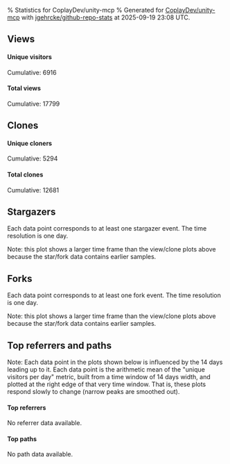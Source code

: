 % Statistics for CoplayDev/unity-mcp
% Generated for [CoplayDev/unity-mcp](https://github.com/CoplayDev/unity-mcp) with [jgehrcke/github-repo-stats](https://github.com/jgehrcke/github-repo-stats) at 2025-09-19 23:08 UTC.


## Views

#### Unique visitors
<div id="chart_views_unique" class="full-width-chart"></div>

Cumulative: 6916

#### Total views
<div id="chart_views_total" class="full-width-chart"></div>

Cumulative: 17799

<div class="pagebreak-for-print"> </div>

## Clones

#### Unique cloners
<div id="chart_clones_unique" class="full-width-chart"></div>

Cumulative: 5294

#### Total clones
<div id="chart_clones_total" class="full-width-chart"></div>

Cumulative: 12681



<div class="pagebreak-for-print"> </div>



## Stargazers

Each data point corresponds to at least one stargazer event.
The time resolution is one day.

<div id="chart_stargazers" class="full-width-chart"></div>


Note: this plot shows a larger time frame than the view/clone plots above because the star/fork data contains earlier samples.



## Forks

Each data point corresponds to at least one fork event.
The time resolution is one day.

<div id="chart_forks" class="full-width-chart"></div>


Note: this plot shows a larger time frame than the view/clone plots above because the star/fork data contains earlier samples.



<div class="pagebreak-for-print"> </div>



## Top referrers and paths


Note: Each data point in the plots shown below is influenced by the 14 days
leading up to it. Each data point is the arithmetic mean of the "unique
visitors per day" metric, built from a time window of 14 days width, and
plotted at the right edge of that very time window. That is, these plots
respond slowly to change (narrow peaks are smoothed out).



#### Top referrers

No referrer data available.



#### Top paths

No path data available.

<script type="text/javascript">
    vegaEmbed('#chart_views_unique', {"$schema": "https://vega.github.io/schema/vega-lite/v4.17.0.json", "config": {"arc": {"fill": "#1b1e23"}, "area": {"fill": "#1b1e23"}, "axisBottom": {"domainColor": "#a9b4c4", "gridColor": "#a9b4c4", "labelColor": "#1b1e23", "labelFont": "relative-mono-11-pitch-pro, Menlo, monospace", "tickColor": "#a9b4c4", "titleColor": "#1b1e23", "titleFont": "relative-mono-11-pitch-pro, Menlo, monospace"}, "axisLeft": {"domainColor": "#a9b4c4", "gridColor": "#a9b4c4", "labelColor": "#1b1e23", "labelFont": "relative-mono-11-pitch-pro, Menlo, monospace", "tickColor": "#a9b4c4", "titleColor": "#1b1e23", "titleFont": "relative-mono-11-pitch-pro, Menlo, monospace"}, "axisX": {"grid": false}, "axisY": {"grid": false, "labelBound": true}, "background": "#FFFFFF", "group": {"fill": "#FFFFFF"}, "header": {"fontWeight": 400, "labelFont": "relative-mono-11-pitch-pro, Menlo, monospace", "titleFont": "relative-mono-11-pitch-pro, Menlo, monospace"}, "legend": {"labelFont": "relative-mono-11-pitch-pro, Menlo, monospace", "symbolSize": 200, "symbolType": "circle", "titleFont": "relative-mono-11-pitch-pro, Menlo, monospace"}, "line": {"color": "#1b1e23", "stroke": "#1b1e23"}, "path": {"stroke": "#1b1e23"}, "point": {"color": "#1b1e23", "cursor": "pointer", "filled": true, "size": 20}, "range": {"category": ["#85a2f7", "#ea9755", "#7eb36a", "#f07071", "#bc85d9", "#e587b6", "#a9b4c4", "#d4c05e", "#64b9c4"]}, "style": {"bar": {"fill": "#1b1e23"}, "text": {"font": "relative-mono-11-pitch-pro, Menlo, monospace", "fontWeight": 400}}, "symbol": {"shape": "circle"}, "title": {"anchor": "start", "font": "relative-mono-11-pitch-pro, Menlo, monospace", "fontWeight": 400}, "trail": {"color": "#1b1e23", "stroke": "#1b1e23"}, "view": {"stroke": null}}, "data": {"name": "data-253afb006fb0447a295cd0549bb886c7"}, "datasets": {"data-253afb006fb0447a295cd0549bb886c7": [{"time": "2025-08-31T00:00:00+00:00", "views_total": 111, "views_unique": 51}, {"time": "2025-09-01T00:00:00+00:00", "views_total": 978, "views_unique": 398}, {"time": "2025-09-02T00:00:00+00:00", "views_total": 995, "views_unique": 398}, {"time": "2025-09-03T00:00:00+00:00", "views_total": 1326, "views_unique": 395}, {"time": "2025-09-04T00:00:00+00:00", "views_total": 1059, "views_unique": 377}, {"time": "2025-09-05T00:00:00+00:00", "views_total": 970, "views_unique": 388}, {"time": "2025-09-06T00:00:00+00:00", "views_total": 726, "views_unique": 280}, {"time": "2025-09-07T00:00:00+00:00", "views_total": 748, "views_unique": 268}, {"time": "2025-09-08T00:00:00+00:00", "views_total": 1099, "views_unique": 388}, {"time": "2025-09-09T00:00:00+00:00", "views_total": 1092, "views_unique": 367}, {"time": "2025-09-10T00:00:00+00:00", "views_total": 1028, "views_unique": 377}, {"time": "2025-09-11T00:00:00+00:00", "views_total": 961, "views_unique": 358}, {"time": "2025-09-12T00:00:00+00:00", "views_total": 888, "views_unique": 415}, {"time": "2025-09-13T00:00:00+00:00", "views_total": 679, "views_unique": 267}, {"time": "2025-09-14T00:00:00+00:00", "views_total": 693, "views_unique": 279}, {"time": "2025-09-15T00:00:00+00:00", "views_total": 904, "views_unique": 401}, {"time": "2025-09-16T00:00:00+00:00", "views_total": 1026, "views_unique": 410}, {"time": "2025-09-17T00:00:00+00:00", "views_total": 875, "views_unique": 351}, {"time": "2025-09-18T00:00:00+00:00", "views_total": 845, "views_unique": 386}, {"time": "2025-09-19T00:00:00+00:00", "views_total": 796, "views_unique": 362}]}, "encoding": {"tooltip": [{"field": "views_unique", "format": ".1f", "title": "views (u)", "type": "quantitative"}, {"field": "time", "format": "%B %e, %Y", "title": "date", "type": "temporal"}], "x": {"axis": {"labelAngle": 25}, "field": "time", "scale": {"domain": ["2025-08-31", "2025-09-19"]}, "timeUnit": "yearmonthdate", "title": "date", "type": "temporal"}, "y": {"axis": {"values": [1, 10, 50, 100, 500, 1000, 5000, 10000]}, "field": "views_unique", "scale": {"domain": [0, 456.50000000000006], "type": "symlog", "zero": true}, "title": "unique views per day", "type": "quantitative"}}, "height": 200, "mark": {"point": true, "type": "line"}, "padding": 10, "width": "container"}, {"actions": false, "renderer": "svg"}).catch(console.error);
vegaEmbed('#chart_views_total', {"$schema": "https://vega.github.io/schema/vega-lite/v4.17.0.json", "config": {"arc": {"fill": "#1b1e23"}, "area": {"fill": "#1b1e23"}, "axisBottom": {"domainColor": "#a9b4c4", "gridColor": "#a9b4c4", "labelColor": "#1b1e23", "labelFont": "relative-mono-11-pitch-pro, Menlo, monospace", "tickColor": "#a9b4c4", "titleColor": "#1b1e23", "titleFont": "relative-mono-11-pitch-pro, Menlo, monospace"}, "axisLeft": {"domainColor": "#a9b4c4", "gridColor": "#a9b4c4", "labelColor": "#1b1e23", "labelFont": "relative-mono-11-pitch-pro, Menlo, monospace", "tickColor": "#a9b4c4", "titleColor": "#1b1e23", "titleFont": "relative-mono-11-pitch-pro, Menlo, monospace"}, "axisX": {"grid": false}, "axisY": {"grid": false, "labelBound": true}, "background": "#FFFFFF", "group": {"fill": "#FFFFFF"}, "header": {"fontWeight": 400, "labelFont": "relative-mono-11-pitch-pro, Menlo, monospace", "titleFont": "relative-mono-11-pitch-pro, Menlo, monospace"}, "legend": {"labelFont": "relative-mono-11-pitch-pro, Menlo, monospace", "symbolSize": 200, "symbolType": "circle", "titleFont": "relative-mono-11-pitch-pro, Menlo, monospace"}, "line": {"color": "#1b1e23", "stroke": "#1b1e23"}, "path": {"stroke": "#1b1e23"}, "point": {"color": "#1b1e23", "cursor": "pointer", "filled": true, "size": 20}, "range": {"category": ["#85a2f7", "#ea9755", "#7eb36a", "#f07071", "#bc85d9", "#e587b6", "#a9b4c4", "#d4c05e", "#64b9c4"]}, "style": {"bar": {"fill": "#1b1e23"}, "text": {"font": "relative-mono-11-pitch-pro, Menlo, monospace", "fontWeight": 400}}, "symbol": {"shape": "circle"}, "title": {"anchor": "start", "font": "relative-mono-11-pitch-pro, Menlo, monospace", "fontWeight": 400}, "trail": {"color": "#1b1e23", "stroke": "#1b1e23"}, "view": {"stroke": null}}, "data": {"name": "data-253afb006fb0447a295cd0549bb886c7"}, "datasets": {"data-253afb006fb0447a295cd0549bb886c7": [{"time": "2025-08-31T00:00:00+00:00", "views_total": 111, "views_unique": 51}, {"time": "2025-09-01T00:00:00+00:00", "views_total": 978, "views_unique": 398}, {"time": "2025-09-02T00:00:00+00:00", "views_total": 995, "views_unique": 398}, {"time": "2025-09-03T00:00:00+00:00", "views_total": 1326, "views_unique": 395}, {"time": "2025-09-04T00:00:00+00:00", "views_total": 1059, "views_unique": 377}, {"time": "2025-09-05T00:00:00+00:00", "views_total": 970, "views_unique": 388}, {"time": "2025-09-06T00:00:00+00:00", "views_total": 726, "views_unique": 280}, {"time": "2025-09-07T00:00:00+00:00", "views_total": 748, "views_unique": 268}, {"time": "2025-09-08T00:00:00+00:00", "views_total": 1099, "views_unique": 388}, {"time": "2025-09-09T00:00:00+00:00", "views_total": 1092, "views_unique": 367}, {"time": "2025-09-10T00:00:00+00:00", "views_total": 1028, "views_unique": 377}, {"time": "2025-09-11T00:00:00+00:00", "views_total": 961, "views_unique": 358}, {"time": "2025-09-12T00:00:00+00:00", "views_total": 888, "views_unique": 415}, {"time": "2025-09-13T00:00:00+00:00", "views_total": 679, "views_unique": 267}, {"time": "2025-09-14T00:00:00+00:00", "views_total": 693, "views_unique": 279}, {"time": "2025-09-15T00:00:00+00:00", "views_total": 904, "views_unique": 401}, {"time": "2025-09-16T00:00:00+00:00", "views_total": 1026, "views_unique": 410}, {"time": "2025-09-17T00:00:00+00:00", "views_total": 875, "views_unique": 351}, {"time": "2025-09-18T00:00:00+00:00", "views_total": 845, "views_unique": 386}, {"time": "2025-09-19T00:00:00+00:00", "views_total": 796, "views_unique": 362}]}, "encoding": {"tooltip": [{"field": "views_total", "format": ".1f", "title": "views (t)", "type": "quantitative"}, {"field": "time", "format": "%B %e, %Y", "title": "date", "type": "temporal"}], "x": {"axis": {"labelAngle": 25}, "field": "time", "scale": {"domain": ["2025-08-31", "2025-09-19"]}, "timeUnit": "yearmonthdate", "title": "date", "type": "temporal"}, "y": {"axis": {"values": [1, 10, 50, 100, 500, 1000, 5000, 10000]}, "field": "views_total", "scale": {"domain": [0, 1458.6000000000001], "type": "symlog", "zero": true}, "title": "total views per day", "type": "quantitative"}}, "height": 200, "mark": {"point": true, "type": "line"}, "padding": 10, "width": "container"}, {"actions": false, "renderer": "svg"}).catch(console.error);
vegaEmbed('#chart_clones_unique', {"$schema": "https://vega.github.io/schema/vega-lite/v4.17.0.json", "config": {"arc": {"fill": "#1b1e23"}, "area": {"fill": "#1b1e23"}, "axisBottom": {"domainColor": "#a9b4c4", "gridColor": "#a9b4c4", "labelColor": "#1b1e23", "labelFont": "relative-mono-11-pitch-pro, Menlo, monospace", "tickColor": "#a9b4c4", "titleColor": "#1b1e23", "titleFont": "relative-mono-11-pitch-pro, Menlo, monospace"}, "axisLeft": {"domainColor": "#a9b4c4", "gridColor": "#a9b4c4", "labelColor": "#1b1e23", "labelFont": "relative-mono-11-pitch-pro, Menlo, monospace", "tickColor": "#a9b4c4", "titleColor": "#1b1e23", "titleFont": "relative-mono-11-pitch-pro, Menlo, monospace"}, "axisX": {"grid": false}, "axisY": {"grid": false, "labelBound": true}, "background": "#FFFFFF", "group": {"fill": "#FFFFFF"}, "header": {"fontWeight": 400, "labelFont": "relative-mono-11-pitch-pro, Menlo, monospace", "titleFont": "relative-mono-11-pitch-pro, Menlo, monospace"}, "legend": {"labelFont": "relative-mono-11-pitch-pro, Menlo, monospace", "symbolSize": 200, "symbolType": "circle", "titleFont": "relative-mono-11-pitch-pro, Menlo, monospace"}, "line": {"color": "#1b1e23", "stroke": "#1b1e23"}, "path": {"stroke": "#1b1e23"}, "point": {"color": "#1b1e23", "cursor": "pointer", "filled": true, "size": 20}, "range": {"category": ["#85a2f7", "#ea9755", "#7eb36a", "#f07071", "#bc85d9", "#e587b6", "#a9b4c4", "#d4c05e", "#64b9c4"]}, "style": {"bar": {"fill": "#1b1e23"}, "text": {"font": "relative-mono-11-pitch-pro, Menlo, monospace", "fontWeight": 400}}, "symbol": {"shape": "circle"}, "title": {"anchor": "start", "font": "relative-mono-11-pitch-pro, Menlo, monospace", "fontWeight": 400}, "trail": {"color": "#1b1e23", "stroke": "#1b1e23"}, "view": {"stroke": null}}, "data": {"name": "data-93fbf77a3bc2fbec2f3c5d1b136627a2"}, "datasets": {"data-93fbf77a3bc2fbec2f3c5d1b136627a2": [{"clones_total": 80, "clones_unique": 38, "time": "2025-08-31T00:00:00+00:00"}, {"clones_total": 706, "clones_unique": 287, "time": "2025-09-01T00:00:00+00:00"}, {"clones_total": 861, "clones_unique": 317, "time": "2025-09-02T00:00:00+00:00"}, {"clones_total": 794, "clones_unique": 320, "time": "2025-09-03T00:00:00+00:00"}, {"clones_total": 759, "clones_unique": 290, "time": "2025-09-04T00:00:00+00:00"}, {"clones_total": 770, "clones_unique": 304, "time": "2025-09-05T00:00:00+00:00"}, {"clones_total": 396, "clones_unique": 198, "time": "2025-09-06T00:00:00+00:00"}, {"clones_total": 425, "clones_unique": 203, "time": "2025-09-07T00:00:00+00:00"}, {"clones_total": 765, "clones_unique": 306, "time": "2025-09-08T00:00:00+00:00"}, {"clones_total": 906, "clones_unique": 292, "time": "2025-09-09T00:00:00+00:00"}, {"clones_total": 810, "clones_unique": 303, "time": "2025-09-10T00:00:00+00:00"}, {"clones_total": 669, "clones_unique": 323, "time": "2025-09-11T00:00:00+00:00"}, {"clones_total": 735, "clones_unique": 323, "time": "2025-09-12T00:00:00+00:00"}, {"clones_total": 363, "clones_unique": 162, "time": "2025-09-13T00:00:00+00:00"}, {"clones_total": 451, "clones_unique": 238, "time": "2025-09-14T00:00:00+00:00"}, {"clones_total": 576, "clones_unique": 287, "time": "2025-09-15T00:00:00+00:00"}, {"clones_total": 700, "clones_unique": 306, "time": "2025-09-16T00:00:00+00:00"}, {"clones_total": 708, "clones_unique": 284, "time": "2025-09-17T00:00:00+00:00"}, {"clones_total": 626, "clones_unique": 271, "time": "2025-09-18T00:00:00+00:00"}, {"clones_total": 581, "clones_unique": 242, "time": "2025-09-19T00:00:00+00:00"}]}, "encoding": {"tooltip": [{"field": "clones_unique", "format": ".1f", "title": "clones (u)", "type": "quantitative"}, {"field": "time", "format": "%B %e, %Y", "title": "date", "type": "temporal"}], "x": {"axis": {"labelAngle": 25}, "field": "time", "scale": {"domain": ["2025-08-31", "2025-09-19"]}, "timeUnit": "yearmonthdate", "title": "date", "type": "temporal"}, "y": {"axis": {"values": [1, 10, 50, 100, 500, 1000, 5000, 10000]}, "field": "clones_unique", "scale": {"domain": [0, 355.3], "type": "symlog", "zero": true}, "title": "unique clones per day", "type": "quantitative"}}, "height": 200, "mark": {"point": true, "type": "line"}, "padding": 10, "width": "container"}, {"actions": false, "renderer": "svg"}).catch(console.error);
vegaEmbed('#chart_clones_total', {"$schema": "https://vega.github.io/schema/vega-lite/v4.17.0.json", "config": {"arc": {"fill": "#1b1e23"}, "area": {"fill": "#1b1e23"}, "axisBottom": {"domainColor": "#a9b4c4", "gridColor": "#a9b4c4", "labelColor": "#1b1e23", "labelFont": "relative-mono-11-pitch-pro, Menlo, monospace", "tickColor": "#a9b4c4", "titleColor": "#1b1e23", "titleFont": "relative-mono-11-pitch-pro, Menlo, monospace"}, "axisLeft": {"domainColor": "#a9b4c4", "gridColor": "#a9b4c4", "labelColor": "#1b1e23", "labelFont": "relative-mono-11-pitch-pro, Menlo, monospace", "tickColor": "#a9b4c4", "titleColor": "#1b1e23", "titleFont": "relative-mono-11-pitch-pro, Menlo, monospace"}, "axisX": {"grid": false}, "axisY": {"grid": false, "labelBound": true}, "background": "#FFFFFF", "group": {"fill": "#FFFFFF"}, "header": {"fontWeight": 400, "labelFont": "relative-mono-11-pitch-pro, Menlo, monospace", "titleFont": "relative-mono-11-pitch-pro, Menlo, monospace"}, "legend": {"labelFont": "relative-mono-11-pitch-pro, Menlo, monospace", "symbolSize": 200, "symbolType": "circle", "titleFont": "relative-mono-11-pitch-pro, Menlo, monospace"}, "line": {"color": "#1b1e23", "stroke": "#1b1e23"}, "path": {"stroke": "#1b1e23"}, "point": {"color": "#1b1e23", "cursor": "pointer", "filled": true, "size": 20}, "range": {"category": ["#85a2f7", "#ea9755", "#7eb36a", "#f07071", "#bc85d9", "#e587b6", "#a9b4c4", "#d4c05e", "#64b9c4"]}, "style": {"bar": {"fill": "#1b1e23"}, "text": {"font": "relative-mono-11-pitch-pro, Menlo, monospace", "fontWeight": 400}}, "symbol": {"shape": "circle"}, "title": {"anchor": "start", "font": "relative-mono-11-pitch-pro, Menlo, monospace", "fontWeight": 400}, "trail": {"color": "#1b1e23", "stroke": "#1b1e23"}, "view": {"stroke": null}}, "data": {"name": "data-93fbf77a3bc2fbec2f3c5d1b136627a2"}, "datasets": {"data-93fbf77a3bc2fbec2f3c5d1b136627a2": [{"clones_total": 80, "clones_unique": 38, "time": "2025-08-31T00:00:00+00:00"}, {"clones_total": 706, "clones_unique": 287, "time": "2025-09-01T00:00:00+00:00"}, {"clones_total": 861, "clones_unique": 317, "time": "2025-09-02T00:00:00+00:00"}, {"clones_total": 794, "clones_unique": 320, "time": "2025-09-03T00:00:00+00:00"}, {"clones_total": 759, "clones_unique": 290, "time": "2025-09-04T00:00:00+00:00"}, {"clones_total": 770, "clones_unique": 304, "time": "2025-09-05T00:00:00+00:00"}, {"clones_total": 396, "clones_unique": 198, "time": "2025-09-06T00:00:00+00:00"}, {"clones_total": 425, "clones_unique": 203, "time": "2025-09-07T00:00:00+00:00"}, {"clones_total": 765, "clones_unique": 306, "time": "2025-09-08T00:00:00+00:00"}, {"clones_total": 906, "clones_unique": 292, "time": "2025-09-09T00:00:00+00:00"}, {"clones_total": 810, "clones_unique": 303, "time": "2025-09-10T00:00:00+00:00"}, {"clones_total": 669, "clones_unique": 323, "time": "2025-09-11T00:00:00+00:00"}, {"clones_total": 735, "clones_unique": 323, "time": "2025-09-12T00:00:00+00:00"}, {"clones_total": 363, "clones_unique": 162, "time": "2025-09-13T00:00:00+00:00"}, {"clones_total": 451, "clones_unique": 238, "time": "2025-09-14T00:00:00+00:00"}, {"clones_total": 576, "clones_unique": 287, "time": "2025-09-15T00:00:00+00:00"}, {"clones_total": 700, "clones_unique": 306, "time": "2025-09-16T00:00:00+00:00"}, {"clones_total": 708, "clones_unique": 284, "time": "2025-09-17T00:00:00+00:00"}, {"clones_total": 626, "clones_unique": 271, "time": "2025-09-18T00:00:00+00:00"}, {"clones_total": 581, "clones_unique": 242, "time": "2025-09-19T00:00:00+00:00"}]}, "encoding": {"tooltip": [{"field": "clones_total", "format": ".1f", "title": "clones (t)", "type": "quantitative"}, {"field": "time", "format": "%B %e, %Y", "title": "date", "type": "temporal"}], "x": {"axis": {"labelAngle": 25}, "field": "time", "scale": {"domain": ["2025-08-31", "2025-09-19"]}, "timeUnit": "yearmonthdate", "title": "date", "type": "temporal"}, "y": {"axis": {"values": [1, 10, 50, 100, 500, 1000, 5000, 10000]}, "field": "clones_total", "scale": {"domain": [0, 996.6000000000001], "type": "symlog", "zero": true}, "title": "total clones per day", "type": "quantitative"}}, "height": 200, "mark": {"point": true, "type": "line"}, "padding": 10, "width": "container"}, {"actions": false, "renderer": "svg"}).catch(console.error);
vegaEmbed('#chart_stargazers', {"$schema": "https://vega.github.io/schema/vega-lite/v4.17.0.json", "config": {"arc": {"fill": "#1b1e23"}, "area": {"fill": "#1b1e23"}, "axisBottom": {"domainColor": "#a9b4c4", "gridColor": "#a9b4c4", "labelColor": "#1b1e23", "labelFont": "relative-mono-11-pitch-pro, Menlo, monospace", "tickColor": "#a9b4c4", "titleColor": "#1b1e23", "titleFont": "relative-mono-11-pitch-pro, Menlo, monospace"}, "axisLeft": {"domainColor": "#a9b4c4", "gridColor": "#a9b4c4", "labelColor": "#1b1e23", "labelFont": "relative-mono-11-pitch-pro, Menlo, monospace", "tickColor": "#a9b4c4", "titleColor": "#1b1e23", "titleFont": "relative-mono-11-pitch-pro, Menlo, monospace"}, "axisX": {"grid": false}, "axisY": {"grid": false}, "background": "#FFFFFF", "group": {"fill": "#FFFFFF"}, "header": {"fontWeight": 400, "labelFont": "relative-mono-11-pitch-pro, Menlo, monospace", "titleFont": "relative-mono-11-pitch-pro, Menlo, monospace"}, "legend": {"labelFont": "relative-mono-11-pitch-pro, Menlo, monospace", "symbolSize": 200, "symbolType": "circle", "titleFont": "relative-mono-11-pitch-pro, Menlo, monospace"}, "line": {"color": "#1b1e23", "stroke": "#1b1e23"}, "path": {"stroke": "#1b1e23"}, "point": {"color": "#1b1e23", "cursor": "pointer", "filled": true, "size": 50}, "range": {"category": ["#85a2f7", "#ea9755", "#7eb36a", "#f07071", "#bc85d9", "#e587b6", "#a9b4c4", "#d4c05e", "#64b9c4"]}, "style": {"bar": {"fill": "#1b1e23"}, "text": {"font": "relative-mono-11-pitch-pro, Menlo, monospace", "fontWeight": 400}}, "symbol": {"shape": "circle"}, "title": {"anchor": "start", "font": "relative-mono-11-pitch-pro, Menlo, monospace", "fontWeight": 400}, "trail": {"color": "#1b1e23", "stroke": "#1b1e23"}, "view": {"stroke": null}}, "data": {"name": "data-7706bd023ea910968c3b03ed6f916669"}, "datasets": {"data-7706bd023ea910968c3b03ed6f916669": [{"stars_cumulative": 389, "time": "2025-03-18T00:00:00+00:00"}, {"stars_cumulative": 694, "time": "2025-03-19T20:00:00+00:00"}, {"stars_cumulative": 789, "time": "2025-03-21T16:00:00+00:00"}, {"stars_cumulative": 909, "time": "2025-03-23T12:00:00+00:00"}, {"stars_cumulative": 997, "time": "2025-03-25T08:00:00+00:00"}, {"stars_cumulative": 1062, "time": "2025-03-27T04:00:00+00:00"}, {"stars_cumulative": 1110, "time": "2025-03-29T00:00:00+00:00"}, {"stars_cumulative": 1168, "time": "2025-03-30T20:00:00+00:00"}, {"stars_cumulative": 1218, "time": "2025-04-01T16:00:00+00:00"}, {"stars_cumulative": 1268, "time": "2025-04-03T12:00:00+00:00"}, {"stars_cumulative": 1325, "time": "2025-04-05T08:00:00+00:00"}, {"stars_cumulative": 1378, "time": "2025-04-07T04:00:00+00:00"}, {"stars_cumulative": 1439, "time": "2025-04-09T00:00:00+00:00"}, {"stars_cumulative": 1484, "time": "2025-04-10T20:00:00+00:00"}, {"stars_cumulative": 1518, "time": "2025-04-12T16:00:00+00:00"}, {"stars_cumulative": 1563, "time": "2025-04-14T12:00:00+00:00"}, {"stars_cumulative": 1597, "time": "2025-04-16T08:00:00+00:00"}, {"stars_cumulative": 1639, "time": "2025-04-18T04:00:00+00:00"}, {"stars_cumulative": 1678, "time": "2025-04-20T00:00:00+00:00"}, {"stars_cumulative": 1710, "time": "2025-04-21T20:00:00+00:00"}, {"stars_cumulative": 1758, "time": "2025-04-23T16:00:00+00:00"}, {"stars_cumulative": 1780, "time": "2025-04-25T12:00:00+00:00"}, {"stars_cumulative": 1802, "time": "2025-04-27T08:00:00+00:00"}, {"stars_cumulative": 1823, "time": "2025-04-29T04:00:00+00:00"}, {"stars_cumulative": 1835, "time": "2025-05-01T00:00:00+00:00"}, {"stars_cumulative": 1847, "time": "2025-05-02T20:00:00+00:00"}, {"stars_cumulative": 1867, "time": "2025-05-04T16:00:00+00:00"}, {"stars_cumulative": 1900, "time": "2025-05-06T12:00:00+00:00"}, {"stars_cumulative": 1911, "time": "2025-05-08T08:00:00+00:00"}, {"stars_cumulative": 1922, "time": "2025-05-10T04:00:00+00:00"}, {"stars_cumulative": 1941, "time": "2025-05-12T00:00:00+00:00"}, {"stars_cumulative": 1956, "time": "2025-05-13T20:00:00+00:00"}, {"stars_cumulative": 1967, "time": "2025-05-15T16:00:00+00:00"}, {"stars_cumulative": 1980, "time": "2025-05-17T12:00:00+00:00"}, {"stars_cumulative": 1991, "time": "2025-05-19T08:00:00+00:00"}, {"stars_cumulative": 2000, "time": "2025-05-21T04:00:00+00:00"}, {"stars_cumulative": 2021, "time": "2025-05-23T00:00:00+00:00"}, {"stars_cumulative": 2028, "time": "2025-05-24T20:00:00+00:00"}, {"stars_cumulative": 2049, "time": "2025-05-26T16:00:00+00:00"}, {"stars_cumulative": 2063, "time": "2025-05-28T12:00:00+00:00"}, {"stars_cumulative": 2077, "time": "2025-05-30T08:00:00+00:00"}, {"stars_cumulative": 2096, "time": "2025-06-01T04:00:00+00:00"}, {"stars_cumulative": 2114, "time": "2025-06-03T00:00:00+00:00"}, {"stars_cumulative": 2125, "time": "2025-06-04T20:00:00+00:00"}, {"stars_cumulative": 2141, "time": "2025-06-06T16:00:00+00:00"}, {"stars_cumulative": 2160, "time": "2025-06-08T12:00:00+00:00"}, {"stars_cumulative": 2178, "time": "2025-06-10T08:00:00+00:00"}, {"stars_cumulative": 2193, "time": "2025-06-12T04:00:00+00:00"}, {"stars_cumulative": 2203, "time": "2025-06-14T00:00:00+00:00"}, {"stars_cumulative": 2224, "time": "2025-06-15T20:00:00+00:00"}, {"stars_cumulative": 2243, "time": "2025-06-17T16:00:00+00:00"}, {"stars_cumulative": 2258, "time": "2025-06-19T12:00:00+00:00"}, {"stars_cumulative": 2274, "time": "2025-06-21T08:00:00+00:00"}, {"stars_cumulative": 2282, "time": "2025-06-23T04:00:00+00:00"}, {"stars_cumulative": 2299, "time": "2025-06-25T00:00:00+00:00"}, {"stars_cumulative": 2315, "time": "2025-06-26T20:00:00+00:00"}, {"stars_cumulative": 2326, "time": "2025-06-28T16:00:00+00:00"}, {"stars_cumulative": 2341, "time": "2025-06-30T12:00:00+00:00"}, {"stars_cumulative": 2355, "time": "2025-07-02T08:00:00+00:00"}, {"stars_cumulative": 2371, "time": "2025-07-04T04:00:00+00:00"}, {"stars_cumulative": 2384, "time": "2025-07-06T00:00:00+00:00"}, {"stars_cumulative": 2403, "time": "2025-07-07T20:00:00+00:00"}, {"stars_cumulative": 2429, "time": "2025-07-09T16:00:00+00:00"}, {"stars_cumulative": 2441, "time": "2025-07-11T12:00:00+00:00"}, {"stars_cumulative": 2464, "time": "2025-07-13T08:00:00+00:00"}, {"stars_cumulative": 2487, "time": "2025-07-15T04:00:00+00:00"}, {"stars_cumulative": 2506, "time": "2025-07-17T00:00:00+00:00"}, {"stars_cumulative": 2525, "time": "2025-07-18T20:00:00+00:00"}, {"stars_cumulative": 2541, "time": "2025-07-20T16:00:00+00:00"}, {"stars_cumulative": 2555, "time": "2025-07-22T12:00:00+00:00"}, {"stars_cumulative": 2569, "time": "2025-07-24T08:00:00+00:00"}, {"stars_cumulative": 2593, "time": "2025-07-26T04:00:00+00:00"}, {"stars_cumulative": 2610, "time": "2025-07-28T00:00:00+00:00"}, {"stars_cumulative": 2640, "time": "2025-07-29T20:00:00+00:00"}, {"stars_cumulative": 2661, "time": "2025-07-31T16:00:00+00:00"}, {"stars_cumulative": 2680, "time": "2025-08-02T12:00:00+00:00"}, {"stars_cumulative": 2703, "time": "2025-08-04T08:00:00+00:00"}, {"stars_cumulative": 2722, "time": "2025-08-06T04:00:00+00:00"}, {"stars_cumulative": 2743, "time": "2025-08-08T00:00:00+00:00"}, {"stars_cumulative": 2759, "time": "2025-08-09T20:00:00+00:00"}, {"stars_cumulative": 2792, "time": "2025-08-11T16:00:00+00:00"}, {"stars_cumulative": 2818, "time": "2025-08-13T12:00:00+00:00"}, {"stars_cumulative": 2849, "time": "2025-08-15T08:00:00+00:00"}, {"stars_cumulative": 2883, "time": "2025-08-17T04:00:00+00:00"}, {"stars_cumulative": 2914, "time": "2025-08-19T00:00:00+00:00"}, {"stars_cumulative": 2940, "time": "2025-08-20T20:00:00+00:00"}, {"stars_cumulative": 2949, "time": "2025-08-22T16:00:00+00:00"}, {"stars_cumulative": 2969, "time": "2025-08-24T12:00:00+00:00"}, {"stars_cumulative": 2992, "time": "2025-08-26T08:00:00+00:00"}, {"stars_cumulative": 3011, "time": "2025-08-28T04:00:00+00:00"}, {"stars_cumulative": 3027, "time": "2025-08-30T00:00:00+00:00"}, {"stars_cumulative": 3048, "time": "2025-08-31T20:00:00+00:00"}, {"stars_cumulative": 3069, "time": "2025-09-02T16:00:00+00:00"}, {"stars_cumulative": 3084, "time": "2025-09-04T12:00:00+00:00"}, {"stars_cumulative": 3097, "time": "2025-09-06T08:00:00+00:00"}, {"stars_cumulative": 3124, "time": "2025-09-08T04:00:00+00:00"}, {"stars_cumulative": 3137, "time": "2025-09-10T00:00:00+00:00"}, {"stars_cumulative": 3146, "time": "2025-09-11T20:00:00+00:00"}, {"stars_cumulative": 3163, "time": "2025-09-13T16:00:00+00:00"}, {"stars_cumulative": 3179, "time": "2025-09-15T12:00:00+00:00"}, {"stars_cumulative": 3199, "time": "2025-09-17T08:00:00+00:00"}, {"stars_cumulative": 3208, "time": "2025-09-19T04:00:00+00:00"}]}, "encoding": {"tooltip": [{"field": "stars_cumulative", "format": "d", "title": "stars", "type": "quantitative"}, {"field": "time", "format": "%B %e, %Y", "title": "date", "type": "temporal"}], "x": {"axis": {"labelAngle": 25}, "field": "time", "scale": {"domain": ["2025-03-18", "2025-09-19"]}, "timeUnit": "yearmonthdate", "title": "date", "type": "temporal"}, "y": {"field": "stars_cumulative", "scale": {"domain": [0, 3528.8], "zero": true}, "title": "stargazer count (cumulative)", "type": "quantitative"}}, "height": 300, "mark": {"point": true, "type": "line"}, "padding": 10, "width": "container"}, {"actions": false, "renderer": "svg"}).catch(console.error);
vegaEmbed('#chart_forks', {"$schema": "https://vega.github.io/schema/vega-lite/v4.17.0.json", "config": {"arc": {"fill": "#1b1e23"}, "area": {"fill": "#1b1e23"}, "axisBottom": {"domainColor": "#a9b4c4", "gridColor": "#a9b4c4", "labelColor": "#1b1e23", "labelFont": "relative-mono-11-pitch-pro, Menlo, monospace", "tickColor": "#a9b4c4", "titleColor": "#1b1e23", "titleFont": "relative-mono-11-pitch-pro, Menlo, monospace"}, "axisLeft": {"domainColor": "#a9b4c4", "gridColor": "#a9b4c4", "labelColor": "#1b1e23", "labelFont": "relative-mono-11-pitch-pro, Menlo, monospace", "tickColor": "#a9b4c4", "titleColor": "#1b1e23", "titleFont": "relative-mono-11-pitch-pro, Menlo, monospace"}, "axisX": {"grid": false}, "axisY": {"grid": false}, "background": "#FFFFFF", "group": {"fill": "#FFFFFF"}, "header": {"fontWeight": 400, "labelFont": "relative-mono-11-pitch-pro, Menlo, monospace", "titleFont": "relative-mono-11-pitch-pro, Menlo, monospace"}, "legend": {"labelFont": "relative-mono-11-pitch-pro, Menlo, monospace", "symbolSize": 200, "symbolType": "circle", "titleFont": "relative-mono-11-pitch-pro, Menlo, monospace"}, "line": {"color": "#1b1e23", "stroke": "#1b1e23"}, "path": {"stroke": "#1b1e23"}, "point": {"color": "#1b1e23", "cursor": "pointer", "filled": true, "size": 50}, "range": {"category": ["#85a2f7", "#ea9755", "#7eb36a", "#f07071", "#bc85d9", "#e587b6", "#a9b4c4", "#d4c05e", "#64b9c4"]}, "style": {"bar": {"fill": "#1b1e23"}, "text": {"font": "relative-mono-11-pitch-pro, Menlo, monospace", "fontWeight": 400}}, "symbol": {"shape": "circle"}, "title": {"anchor": "start", "font": "relative-mono-11-pitch-pro, Menlo, monospace", "fontWeight": 400}, "trail": {"color": "#1b1e23", "stroke": "#1b1e23"}, "view": {"stroke": null}}, "data": {"name": "data-c9908fc83613b82be9491666a6dec34f"}, "datasets": {"data-c9908fc83613b82be9491666a6dec34f": [{"forks_cumulative": 54.0, "time": "2025-03-18T00:00:00+00:00"}, {"forks_cumulative": 84.0, "time": "2025-03-19T20:00:00+00:00"}, {"forks_cumulative": 96.0, "time": "2025-03-21T16:00:00+00:00"}, {"forks_cumulative": 109.0, "time": "2025-03-23T12:00:00+00:00"}, {"forks_cumulative": 124.0, "time": "2025-03-25T08:00:00+00:00"}, {"forks_cumulative": 133.0, "time": "2025-03-27T04:00:00+00:00"}, {"forks_cumulative": 140.0, "time": "2025-03-29T00:00:00+00:00"}, {"forks_cumulative": 156.0, "time": "2025-03-30T20:00:00+00:00"}, {"forks_cumulative": 165.0, "time": "2025-04-01T16:00:00+00:00"}, {"forks_cumulative": 174.0, "time": "2025-04-03T12:00:00+00:00"}, {"forks_cumulative": 179.0, "time": "2025-04-05T08:00:00+00:00"}, {"forks_cumulative": 185.0, "time": "2025-04-07T04:00:00+00:00"}, {"forks_cumulative": 194.0, "time": "2025-04-09T00:00:00+00:00"}, {"forks_cumulative": 200.0, "time": "2025-04-10T20:00:00+00:00"}, {"forks_cumulative": 204.0, "time": "2025-04-12T16:00:00+00:00"}, {"forks_cumulative": 207.0, "time": "2025-04-14T12:00:00+00:00"}, {"forks_cumulative": 215.0, "time": "2025-04-16T08:00:00+00:00"}, {"forks_cumulative": 223.0, "time": "2025-04-18T04:00:00+00:00"}, {"forks_cumulative": 227.0, "time": "2025-04-20T00:00:00+00:00"}, {"forks_cumulative": 233.0, "time": "2025-04-21T20:00:00+00:00"}, {"forks_cumulative": 235.0, "time": "2025-04-23T16:00:00+00:00"}, {"forks_cumulative": 238.0, "time": "2025-04-25T12:00:00+00:00"}, {"forks_cumulative": 241.0, "time": "2025-04-27T08:00:00+00:00"}, {"forks_cumulative": 245.0, "time": "2025-04-29T04:00:00+00:00"}, {"forks_cumulative": 249.0, "time": "2025-05-01T00:00:00+00:00"}, {"forks_cumulative": 251.0, "time": "2025-05-02T20:00:00+00:00"}, {"forks_cumulative": 252.0, "time": "2025-05-04T16:00:00+00:00"}, {"forks_cumulative": 254.0, "time": "2025-05-06T12:00:00+00:00"}, {"forks_cumulative": 259.0, "time": "2025-05-08T08:00:00+00:00"}, {"forks_cumulative": 260.0, "time": "2025-05-10T04:00:00+00:00"}, {"forks_cumulative": 265.0, "time": "2025-05-12T00:00:00+00:00"}, {"forks_cumulative": 268.0, "time": "2025-05-15T16:00:00+00:00"}, {"forks_cumulative": 269.0, "time": "2025-05-17T12:00:00+00:00"}, {"forks_cumulative": 271.0, "time": "2025-05-19T08:00:00+00:00"}, {"forks_cumulative": 274.0, "time": "2025-05-21T04:00:00+00:00"}, {"forks_cumulative": 277.0, "time": "2025-05-23T00:00:00+00:00"}, {"forks_cumulative": 279.0, "time": "2025-05-24T20:00:00+00:00"}, {"forks_cumulative": 282.0, "time": "2025-05-26T16:00:00+00:00"}, {"forks_cumulative": 283.0, "time": "2025-05-28T12:00:00+00:00"}, {"forks_cumulative": 285.0, "time": "2025-06-01T04:00:00+00:00"}, {"forks_cumulative": 287.0, "time": "2025-06-03T00:00:00+00:00"}, {"forks_cumulative": 288.0, "time": "2025-06-04T20:00:00+00:00"}, {"forks_cumulative": 289.0, "time": "2025-06-06T16:00:00+00:00"}, {"forks_cumulative": 291.0, "time": "2025-06-10T08:00:00+00:00"}, {"forks_cumulative": 292.0, "time": "2025-06-12T04:00:00+00:00"}, {"forks_cumulative": 294.0, "time": "2025-06-14T00:00:00+00:00"}, {"forks_cumulative": 295.0, "time": "2025-06-15T20:00:00+00:00"}, {"forks_cumulative": 298.0, "time": "2025-06-17T16:00:00+00:00"}, {"forks_cumulative": 300.0, "time": "2025-06-19T12:00:00+00:00"}, {"forks_cumulative": 304.0, "time": "2025-06-21T08:00:00+00:00"}, {"forks_cumulative": 305.0, "time": "2025-06-23T04:00:00+00:00"}, {"forks_cumulative": 306.0, "time": "2025-06-25T00:00:00+00:00"}, {"forks_cumulative": 309.0, "time": "2025-06-26T20:00:00+00:00"}, {"forks_cumulative": 310.0, "time": "2025-06-28T16:00:00+00:00"}, {"forks_cumulative": 314.0, "time": "2025-06-30T12:00:00+00:00"}, {"forks_cumulative": 316.0, "time": "2025-07-02T08:00:00+00:00"}, {"forks_cumulative": 317.0, "time": "2025-07-04T04:00:00+00:00"}, {"forks_cumulative": 322.0, "time": "2025-07-06T00:00:00+00:00"}, {"forks_cumulative": 324.0, "time": "2025-07-07T20:00:00+00:00"}, {"forks_cumulative": 326.0, "time": "2025-07-09T16:00:00+00:00"}, {"forks_cumulative": 327.0, "time": "2025-07-11T12:00:00+00:00"}, {"forks_cumulative": 331.0, "time": "2025-07-13T08:00:00+00:00"}, {"forks_cumulative": 332.0, "time": "2025-07-15T04:00:00+00:00"}, {"forks_cumulative": 336.0, "time": "2025-07-17T00:00:00+00:00"}, {"forks_cumulative": 338.0, "time": "2025-07-18T20:00:00+00:00"}, {"forks_cumulative": 340.0, "time": "2025-07-20T16:00:00+00:00"}, {"forks_cumulative": 341.0, "time": "2025-07-22T12:00:00+00:00"}, {"forks_cumulative": 344.0, "time": "2025-07-24T08:00:00+00:00"}, {"forks_cumulative": 347.0, "time": "2025-07-26T04:00:00+00:00"}, {"forks_cumulative": 351.0, "time": "2025-07-28T00:00:00+00:00"}, {"forks_cumulative": 353.0, "time": "2025-07-29T20:00:00+00:00"}, {"forks_cumulative": 356.0, "time": "2025-07-31T16:00:00+00:00"}, {"forks_cumulative": 359.0, "time": "2025-08-02T12:00:00+00:00"}, {"forks_cumulative": 360.0, "time": "2025-08-06T04:00:00+00:00"}, {"forks_cumulative": 362.0, "time": "2025-08-09T20:00:00+00:00"}, {"forks_cumulative": 364.0, "time": "2025-08-11T16:00:00+00:00"}, {"forks_cumulative": 369.0, "time": "2025-08-13T12:00:00+00:00"}, {"forks_cumulative": 374.0, "time": "2025-08-15T08:00:00+00:00"}, {"forks_cumulative": 375.0, "time": "2025-08-17T04:00:00+00:00"}, {"forks_cumulative": 377.0, "time": "2025-08-19T00:00:00+00:00"}, {"forks_cumulative": 379.0, "time": "2025-08-20T20:00:00+00:00"}, {"forks_cumulative": 381.0, "time": "2025-08-22T16:00:00+00:00"}, {"forks_cumulative": 382.0, "time": "2025-08-24T12:00:00+00:00"}, {"forks_cumulative": 383.0, "time": "2025-08-26T08:00:00+00:00"}, {"forks_cumulative": 386.0, "time": "2025-08-28T04:00:00+00:00"}, {"forks_cumulative": 388.0, "time": "2025-08-30T00:00:00+00:00"}, {"forks_cumulative": 390.0, "time": "2025-08-31T20:00:00+00:00"}, {"forks_cumulative": 394.0, "time": "2025-09-02T16:00:00+00:00"}, {"forks_cumulative": 395.0, "time": "2025-09-04T12:00:00+00:00"}, {"forks_cumulative": 399.0, "time": "2025-09-06T08:00:00+00:00"}, {"forks_cumulative": 403.0, "time": "2025-09-08T04:00:00+00:00"}, {"forks_cumulative": 404.0, "time": "2025-09-10T00:00:00+00:00"}, {"forks_cumulative": 406.0, "time": "2025-09-11T20:00:00+00:00"}, {"forks_cumulative": 408.0, "time": "2025-09-13T16:00:00+00:00"}, {"forks_cumulative": 410.0, "time": "2025-09-15T12:00:00+00:00"}, {"forks_cumulative": 414.0, "time": "2025-09-17T08:00:00+00:00"}]}, "encoding": {"tooltip": [{"field": "forks_cumulative", "format": "d", "title": "forks", "type": "quantitative"}, {"field": "time", "format": "%B %e, %Y", "title": "date", "type": "temporal"}], "x": {"axis": {"labelAngle": 25}, "field": "time", "scale": {"domain": ["2025-03-18", "2025-09-19"]}, "timeUnit": "yearmonthdate", "title": "date", "type": "temporal"}, "y": {"field": "forks_cumulative", "scale": {"domain": [0, 455.40000000000003], "zero": true}, "title": "fork count (cumulative)", "type": "quantitative"}}, "height": 300, "mark": {"point": true, "type": "line"}, "padding": 10, "width": "container"}, {"actions": false, "renderer": "svg"}).catch(console.error);
    </script>